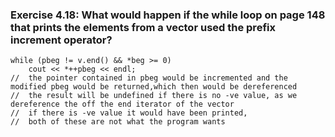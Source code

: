 ### Exercise 4.18: What would happen if the while loop on page 148 that prints the elements from a vector used the prefix increment operator?
    while (pbeg != v.end() && *beg >= 0)
        cout << *++pbeg << endl;        
    //  the pointer contained in pbeg would be incremented and the modified pbeg would be returned,which then would be dereferenced
    //  the result will be undefined if there is no -ve value, as we dereference the off the end iterator of the vector
    //  if there is -ve value it would have been printed, 
    //  both of these are not what the program wants 
